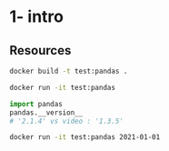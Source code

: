 
# 1- intro

## Resources

```sh
docker build -t test:pandas .

docker run -it test:pandas
```

```python
import pandas
pandas.__version__
# '2.1.4' vs video : '1.3.5'
```

```sh
docker run -it test:pandas 2021-01-01
```



